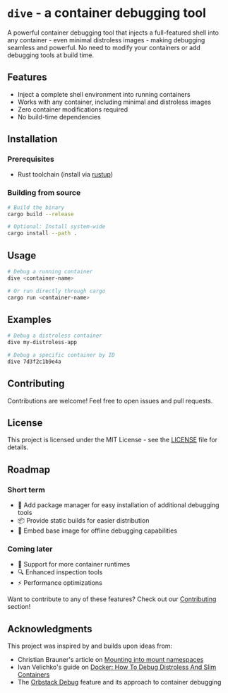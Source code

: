 # `dive` - a container debugging tool

A powerful container debugging tool that injects a full-featured shell into
any container - even minimal distroless images - making debugging seamless and
powerful. No need to modify your containers or add debugging tools at build
time.

## Features
- Inject a complete shell environment into running containers
- Works with any container, including minimal and distroless images
- Zero container modifications required
- No build-time dependencies

## Installation

### Prerequisites
- Rust toolchain (install via [rustup](https://rustup.rs/))

### Building from source

```bash
# Build the binary
cargo build --release

# Optional: Install system-wide
cargo install --path .
```

## Usage

```bash
# Debug a running container
dive <container-name>

# Or run directly through cargo
cargo run <container-name>
```

## Examples

```bash
# Debug a distroless container
dive my-distroless-app

# Debug a specific container by ID
dive 7d3f2c1b9e4a
```

## Contributing

Contributions are welcome! Feel free to open issues and pull requests.

## License

This project is licensed under the MIT License - see the [LICENSE](LICENSE) file for details.

## Roadmap

### Short term
- 🔧 Add package manager for easy installation of additional debugging tools
- 📦 Provide static builds for easier distribution
- 🔄 Embed base image for offline debugging capabilities

### Coming later
- 🐳 Support for more container runtimes
- 🔍 Enhanced inspection tools
- ⚡ Performance optimizations

Want to contribute to any of these features? Check out our [Contributing](#contributing) section!

## Acknowledgments

This project was inspired by and builds upon ideas from:
- Christian Brauner's article on [Mounting into mount namespaces](https://people.kernel.org/brauner/mounting-into-mount-namespaces)
- Ivan Velichko's guide on [Docker: How To Debug Distroless And Slim Containers](https://iximiuz.com/en/posts/docker-debug-slim-containers/)
- The [Orbstack Debug](https://orbstack.dev/blog/debug-shell) feature and its approach to container debugging
